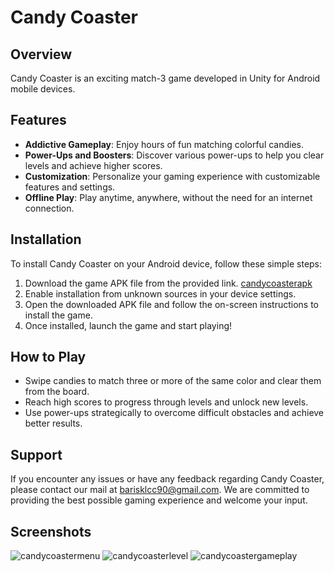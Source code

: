 # Candy Coaster

## Overview
Candy Coaster is an exciting match-3 game developed in Unity for Android mobile devices.

## Features
- **Addictive Gameplay**: Enjoy hours of fun matching colorful candies.
- **Power-Ups and Boosters**: Discover various power-ups to help you clear levels and achieve higher scores.
- **Customization**: Personalize your gaming experience with customizable features and settings.
- **Offline Play**: Play anytime, anywhere, without the need for an internet connection.

## Installation
To install Candy Coaster on your Android device, follow these simple steps:
1. Download the game APK file from the provided link. [candycoasterapk](https://drive.google.com/file/d/1iBrnFG7HFMxhJ_pYX7NvhA7lf4RKJzNe/view?usp=sharing)
2. Enable installation from unknown sources in your device settings.
3. Open the downloaded APK file and follow the on-screen instructions to install the game.
4. Once installed, launch the game and start playing!

## How to Play
- Swipe candies to match three or more of the same color and clear them from the board.
- Reach high scores to progress through levels and unlock new levels.
- Use power-ups strategically to overcome difficult obstacles and achieve better results.

## Support
If you encounter any issues or have any feedback regarding Candy Coaster, please contact our mail at [barisklcc90@gmail.com](mailto:barisklcc90@gmail.com). We are committed to providing the best possible gaming experience and welcome your input.

## Screenshots
![candycoastermenu](https://github.com/baris-kilic/Candy-Coaster/assets/76704819/f448754c-6f2a-41b4-a90a-312bf4c3b080)
![candycoasterlevel](https://github.com/baris-kilic/Candy-Coaster/assets/76704819/fb5cde1c-1a75-4dcb-9336-0b23dbcd6666)
![candycoastergameplay](https://github.com/baris-kilic/Candy-Coaster/assets/76704819/bbba7b47-09fa-4a86-b996-829dd5114572)


